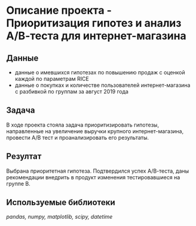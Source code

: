 # Описание проекта - Приоритизация гипотез и анализ А/В-теста для интернет-магазина

## Данные

  - данные о имевшихся гипотезах по повышению продаж с оценкой каждой по параметрам RICE
  - данные о покупках и количестве пользователей интернет-магазина с разбивкой по группам за август 2019 года



## Задача

В ходе проекта стояла задача приоритизировать гипотезы, направленные на увеличение выручки крупного интернет-магазина, провести А/В тест и проанализировать его результаты.

## Резултат

Выбрана приоритетная гипотеза. Подтвердился успех А/В-теста, даны рекомендации внедрить в продукт изменения тестировавшиеся на группе В.

## Используемые библиотеки
*pandas, numpy, matplotlib, scipy, datetime*
